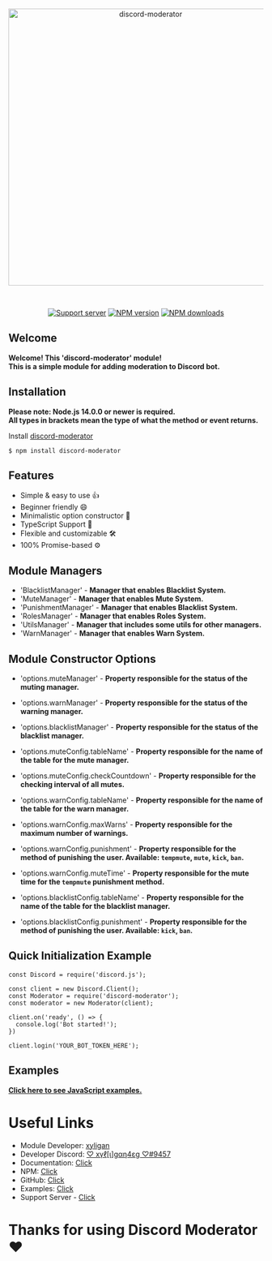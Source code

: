 <div align="center">
  <br />
  <p>
    <a href="https://dm-docs.tk"><img src="https://dm-docs.tk/static/dm.png" width="546" alt="discord-moderator" /></a>
  </p>
  <br/>
  <p>
    <a href="https://discord.gg/zzbkvCcu2r"><img src="https://img.shields.io/discord/827221018879328298?color=5865F2&logo=discord&logoColor=white" alt="Support server" /></a>
    <a href="https://www.npmjs.com/package/discord-moderator"><img src="https://img.shields.io/npm/v/discord-moderator.png?maxAge=3600" alt="NPM version" /></a>
    <a href="https://www.npmjs.com/package/discord-moderator"><img src="https://img.shields.io/npm/dt/discord-moderator.png?maxAge=3600" alt="NPM downloads" /></a>
  </p>
</div>

## Welcome
<b>Welcome! This 'discord-moderator' module!</b><br>
<b>This is a simple module for adding moderation to Discord bot.</b>

## Installation

**Please note: Node.js 14.0.0 or newer is required.<br>
All types in brackets mean the type of what the method or event returns.**

Install [discord-moderator](https://www.npmjs.com/package/discord-moderator)
```JS
$ npm install discord-moderator
```

## Features

* Simple & easy to use 👍
* Beginner friendly 😄
* Minimalistic option constructor 🔧
* TypeScript Support 🔑
* Flexible and customizable 🛠️
* 100% Promise-based ⚙️

## Module Managers
- 'BlacklistManager' - <b>Manager that enables Blacklist System.</b>
- 'MuteManager' - <b>Manager that enables Mute System.</b>
- 'PunishmentManager' - <b>Manager that enables Blacklist System.</b>
- 'RolesManager' - <b>Manager that enables Roles System.</b>
- 'UtilsManager' - <b>Manager that includes some utils for other managers.</b>
- 'WarnManager' - <b>Manager that enables Warn System.</b>

## Module Constructor Options
- 'options.muteManager' - <b>Property responsible for the status of the muting manager.</b>
- 'options.warnManager' - <b>Property responsible for the status of the warning manager.</b>
- 'options.blacklistManager' - <b>Property responsible for the status of the blacklist manager.</b>

- 'options.muteConfig.tableName' - <b>Property responsible for the name of the table for the mute manager.</b>
- 'options.muteConfig.checkCountdown' - <b>Property responsible for the checking interval of all mutes.</b>

- 'options.warnConfig.tableName' - <b>Property responsible for the name of the table for the warn manager.</b>
- 'options.warnConfig.maxWarns' - <b>Property responsible for the maximum number of warnings.</b>
- 'options.warnConfig.punishment' - <b>Property responsible for the method of punishing the user. Available: `tempmute`, `mute`, `kick`, `ban`.</b>
- 'options.warnConfig.muteTime' - <b>Property responsible for the mute time for the `tempmute` punishment method.</b>

- 'options.blacklistConfig.tableName' - <b>Property responsible for the name of the table for the blacklist manager.</b>
- 'options.blacklistConfig.punishment' - <b>Property responsible for the method of punishing the user. Available: `kick`, `ban`.</b>

## Quick Initialization Example

```JS
const Discord = require('discord.js');

const client = new Discord.Client();
const Moderator = require('discord-moderator');
const moderator = new Moderator(client);

client.on('ready', () => {
  console.log('Bot started!');
})

client.login('YOUR_BOT_TOKEN_HERE');
```

## Examples
<b><a href="https://github.com/xyligan-gp/discord-moderator/tree/master/example">Click here to see JavaScript examples.</a></b>

# Useful Links

* Module Developer: [xyligan](https://www.npmjs.com/~xyligan)
* Developer Discord: [♡ xүℓ[ι]gαη4εg ♡#9457](https://discord.com/users/533347075463577640)
* Documentation: [Click](https://dm-docs.tk)
* NPM: [Click](https://www.npmjs.com/package/discord-moderator)
* GitHub: [Click](https://github.com/xyligan-gp/discord-moderator)
* Examples: [Click](https://github.com/xyligan-gp/discord-moderator/blob/master/example/)
* Support Server - [Click](https://discord.gg/zzbkvCcu2r)

<h1>Thanks for using Discord Moderator ♥</h1>